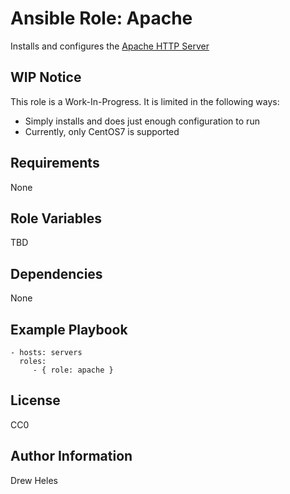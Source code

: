 Ansible Role: Apache
=========

Installs and configures the [Apache HTTP Server](https://httpd.apache.org/)

WIP Notice
----------

This role is a Work-In-Progress. It is limited in the following ways:

* Simply installs and does just enough configuration to run
* Currently, only CentOS7 is supported

Requirements
------------

None

Role Variables
--------------

TBD

Dependencies
------------

None

Example Playbook
----------------

    - hosts: servers
      roles:
         - { role: apache }

License
-------

CC0

Author Information
------------------

Drew Heles
